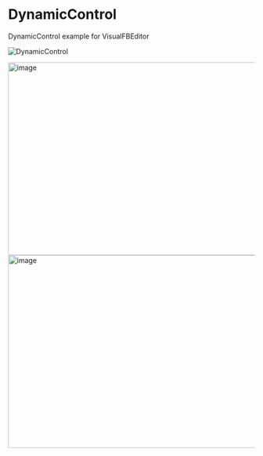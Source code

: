 # DynamicControl
DynamicControl example for VisualFBEditor 

![DynamicControl](https://github.com/chunmingwang/DynamicControl/assets/35757455/4b861746-092c-4430-9ee1-79785ba27112)

<img width="636" height="393" alt="image" src="https://github.com/user-attachments/assets/29cc8675-b7b1-447c-a06d-858e66de6d07" />

<img width="636" height="393" alt="image" src="https://github.com/user-attachments/assets/66b69ea2-af75-4cfd-9ff2-b1955598a750" />

